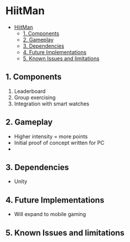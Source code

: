 # HiitMan
- [HiitMan](#hiitman)
  - [1. Components](#1-components)
  - [2. Gameplay](#2-gameplay)
  - [3. Dependencies](#3-dependencies)
  - [4. Future Implementations](#4-future-implementations)
  - [5. Known Issues and limitations](#5-known-issues-and-limitations)


## 1. Components
1. Leaderboard
2. Group exercising
3. Integration with smart watches

## 2. Gameplay
- Higher intensity = more points
- Initial proof of concept written for PC
- 

## 3. Dependencies
- Unity

## 4. Future Implementations
- Will expand to mobile gaming

## 5. Known Issues and limitations
